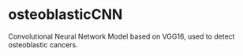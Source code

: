 # osteoblasticCNN
Convolutional Neural Network Model based on VGG16, used to detect osteoblastic cancers.
